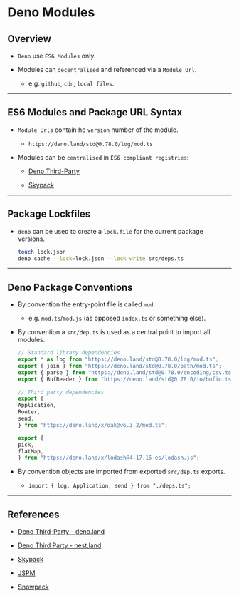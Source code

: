 # Deno Modules

## Overview

* `Deno` use `ES6 Modules` only.

* Modules can  `decentralised` and referenced via a `Module Url`.

    * e.g. `github`, `cdn`, `local files`.

---

## ES6 Modules and Package URL Syntax

* `Module Urls` contain he `version` number of the module.

    * `https://deno.land/std@0.78.0/log/mod.ts`

* Modules can be `centralised` in `ES6 compliant registries`:

    * [Deno Third-Party](https://deno.land/x)

    * [Skypack](https://www.skypack.dev/)

---

## Package Lockfiles

* `deno` can be used to create a `lock.file` for the current package versions.
    
    ```bash
    touch lock.json
    deno cache --lock=lock.json --lock-write src/deps.ts
    ```

---

## Deno Package Conventions

* By convention the entry-point file is called `mod`.

    * e.g. `mod.ts`/`mod.js` (as opposed `index.ts` or something else).

* By convention a `src/dep.ts` is used as a central point to import all modules.

    ```ts
    // Standard library dependencies
    export * as log from "https://deno.land/std@0.78.0/log/mod.ts";
    export { join } from "https://deno.land/std@0.78.0/path/mod.ts";
    export { parse } from "https://deno.land/std@0.78.0/encoding/csv.ts";
    export { BufReader } from "https://deno.land/std@0.78.0/io/bufio.ts";

    // Third party dependencies
    export {
    Application,
    Router,
    send,
    } from "https://deno.land/x/oak@v6.3.2/mod.ts";

    export {
    pick,
    flatMap,
    } from "https://deno.land/x/lodash@4.17.15-es/lodash.js";
    ```

* By convention objects are imported from exported `src/dep.ts` exports.

    * `import { log, Application, send } from "./deps.ts";`

---

## References

* [Deno Third-Party - deno.land](https://deno.land/x)

* [Deno Third Party - nest.land](https://nest.land)

* [Skypack](https://www.skypack.dev/)

* [JSPM](https://jspm.org/)

* [Snowpack](https://www.snowpack.dev/posts/2020-05-26-snowpack-2-0-release/)